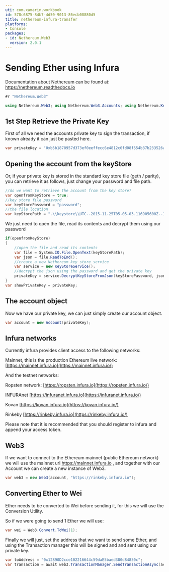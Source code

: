 ```yaml
---
uti: com.xamarin.workbook
id: 578c6875-84b7-4d50-9013-86ecb08880d5
title: nethereum-infura-transfer
platforms:
- Console
packages:
- id: Nethereum.Web3
  version: 2.0.1
---
```


# Sending Ether using Infura

Documentation about Nethereum can be found at: <https://nethereum.readthedocs.io>

```csharp
#r "Nethereum.Web3"
```

```csharp
using Nethereum.Web3; using Nethereum.Web3.Accounts; using Nethereum.KeyStore; using Nethereum.Util; using Nethereum.Hex.HexConvertors.Extensions;
```

## 1st Step Retrieve the Private Key

First of all we need the accounts private key to sign the transaction, if known already it can just be pasted here.

```csharp
var privateKey = "0xb5b1870957d373ef0eeffecc6e4812c0fd08f554b37b233526acc331bf1544f7";
```

## Opening the account from the keyStore

Or, if your private key is stored in the standard key store file (geth / parity), you can retrieve it as follows, just change your password and file path.

```csharp
//do we want to retrieve the account from the key store? 
var openfromKeyStore = true;
//key store file password
var keyStorePassword = "password";
//the file location
var keyStorePath = ".\\keystore\\UTC--2015-11-25T05-05-03.116905600Z--12890d2cce102216644c59dae5baed380d84830c"
```

We just need to open the file, read its contents and decrypt them using our password

```csharp
if(openfromKeyStore)
{
    //open the file and read its contents
    var file = System.IO.File.OpenText(keyStorePath);
    var json = file.ReadToEnd();
    //create a new Nethereum key store service
    var service = new KeyStoreService();
    //decrypt the json using the password and get the private key
    privateKey = service.DecryptKeyStoreFromJson(keyStorePassword, json).ToHex();
}
var showPrivateKey = privateKey;
```

## The account object

Now we have our private key, we can just simply create our account object.

```csharp
var account = new Account(privateKey);
```

## Infura networks

Currently infura provides client access to the following networks:

Mainnet, this is the production Ethereum live network: [https://mainnet.infura.io](https://mainnet.infura.io/)

And the testnet networks:

Ropsten network: [https://ropsten.infura.io](https://ropsten.infura.io/)

INFURAnet [https://infuranet.infura.io](https://infuranet.infura.io/)

Kovan [https://kovan.infura.io](https://kovan.infura.io/)

Rinkeby [https://rinkeby.infura.io](https://rinkeby.infura.io/)

Please note that it is recommended that you should register to infura and append your access token.

## Web3

If we want to connect to the Ethereum mainnet (public Ethereum network) we will use the mainnet url <https://mainnet.infura.io> , and together with our Account we can create a new instance of Web3.

```csharp
var web3 = new Web3(account, "https://rinkeby.infura.io");
```

## Converting Ether to Wei

Ether needs to be converted to Wei before sending it, for this we will use the Conversion Utility.

So if we were going to send 1 Ether we will use:

```csharp
var wei = Web3.Convert.ToWei(1);
```

Finally we will just, set the address that we want to send some Ether, and using the Transaction manager this will be signed and and sent using our private key.

```csharp
var toAddress = "0x12890D2cce102216644c59daE5baed380d84830c";
var transaction = await web3.TransactionManager.SendTransactionAsync(account.Address, toAddress,  new Nethereum.Hex.HexTypes.HexBigInteger(wei));
```
